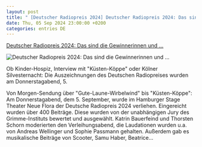 ```yaml
---
layout: post
title: " [Deutscher Radiopreis 2024] Deutscher Radiopreis 2024: Das sind die Gewinnerinnen und ..."
date: Thu, 05 Sep 2024 23:00:00 +0200
categories: entries DE
---
```

[Deutscher Radiopreis 2024: Das sind die Gewinnerinnen und ...](http://meedia.de/news/beitrag/17606-deutscher-radiopreis-2024-das-sind-die-gewinnerinnen-und-gewinner.html)

![Deutscher Radiopreis 2024: Das sind die Gewinnerinnen und ...](https://meedia.oberauer-cloud.com/news_detail_slider/uploads/news/Deutscher_Radiopreis_2024_Nominierte_Credit__Deutscher_Radiopreis_Benjamin_Huellenkremer.jpg)

Ob Kinder-Hospiz, Interview mit "Küsten-Köppe" oder Kölner Silvesternacht: Die Auszeichnungen des Deutschen Radiopreises wurden am Donnerstagabend, 5.

Von Morgen-Sendung über "Gute-Laune-Wirbelwind" bis "Küsten-Köppe": Am Donnerstagabend, dem 5. September, wurde im Hamburger Stage Theater Neue Flora der Deutsche Radiopreis 2024 verliehen. Eingereicht wurden über 400 Beiträge. Diese wurden von der unabhängigen Jury des Grimme-Instituts bewertet und ausgewählt. Katrin Bauerfeind und Thorsten Schorn moderierten den Verleihungsabend, die Laudationen wurden u.a. von Andreas Wellinger und Sophie Passmann gehalten. Außerdem gab es musikalische Beiträge von Scooter, Samu Haber, Beatrice...

